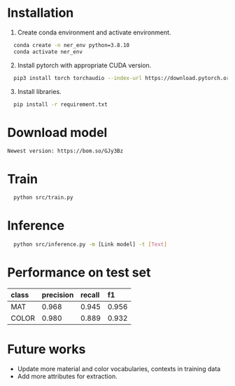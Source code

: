 # Installation
1. Create conda environment and activate environment.
```bash
  conda create -n ner_env python=3.8.10 
  conda activate ner_env
```
2. Install pytorch with appropriate CUDA version.
```bash
  pip3 install torch torchaudio --index-url https://download.pytorch.org/whl/cu118
```
3. Install libraries.
```bash
  pip install -r requirement.txt
```
# Download model
```
Newest version: https://bom.so/GJy3Bz
```

# Train
```bash
  python src/train.py
```

# Inference
```bash
  python src/inference.py -m [Link model] -t [Text]
```

# Performance on test set
| class     | precision| recall   |f1     |
| :-------- | :------- | :------- |:------|
| MAT       | 0.968    | 0.945    | 0.956 |
| COLOR     | 0.980    | 0.889    | 0.932 |

# Future works
- Update more material and color vocabularies, contexts in training data
- Add more attributes for extraction.
